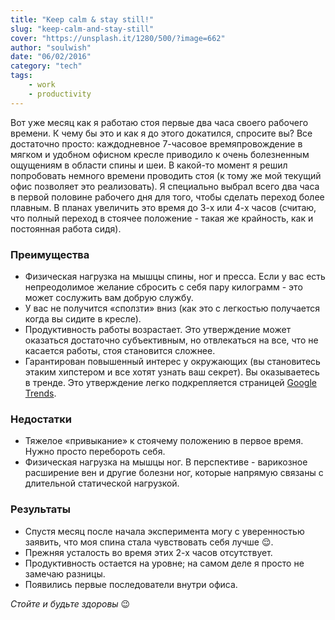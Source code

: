 ```yaml
---
title: "Keep calm & stay still!"
slug: "keep-calm-and-stay-still"
cover: "https://unsplash.it/1280/500/?image=662"
author: "soulwish"
date: "06/02/2016"
category: "tech"
tags:
    - work
    - productivity
---
```


Вот уже месяц как я работаю стоя первые два часа своего рабочего времени. К чему бы это и как я до этого докатился, спросите вы? Все достаточно просто: каждодневное 7-часовое времяпровождение в мягком и удобном офисном кресле приводило к очень болезненным ощущениям в области спины и шеи. В какой-то момент я решил попробовать немного времени проводить стоя (к тому же мой текущий офис позволяет это реализовать). Я специально выбрал всего два часа в первой половине рабочего дня для того, чтобы сделать переход более плавным. В планах увеличить это время до 3-х или 4-х часов (считаю, что полный переход в стоячее положение - такая же крайность, как и постоянная работа сидя).

### Преимущества

- Физическая нагрузка на мышцы спины, ног и пресса. Если у вас есть непреодолимое желание сбросить с себя пару килограмм - это может сослужить вам добрую службу.
- У вас не получится «сползти» вниз (как это с легкостью получается когда вы сидите в кресле).
- Продуктивность работы возрастает. Это утверждение может оказаться достаточно субъективным, но отвлекаться на все, что не касается работы, стоя становится сложнее.
- Гарантирован повышенный интерес у окружающих (вы становитесь этаким хипстером и все хотят узнать ваш секрет). Вы оказываетесь в тренде. Это утверждение легко подкрепляется страницей [Google Trends](https://www.google.com/trends/explore#q=standing%20desk).

### Недостатки

- Тяжелое «привыкание» к стоячему положению в первое время. Нужно просто перебороть себя.
- Физическая нагрузка на мышцы ног. В перспективе - варикозное расширение вен и другие болезни ног, которые напрямую связаны с длительной статической нагрузкой.

### Результаты

- Спустя месяц после начала эксперимента могу с уверенностью заявить, что моя спина стала чувствовать себя лучше 😌.
- Прежняя усталость во время этих 2-х часов отсутствует.
- Продуктивность остается на уровне; на самом деле я просто не замечаю разницы.
- Появились первые последователи внутри офиса.

*Стойте и будьте здоровы* 😉
